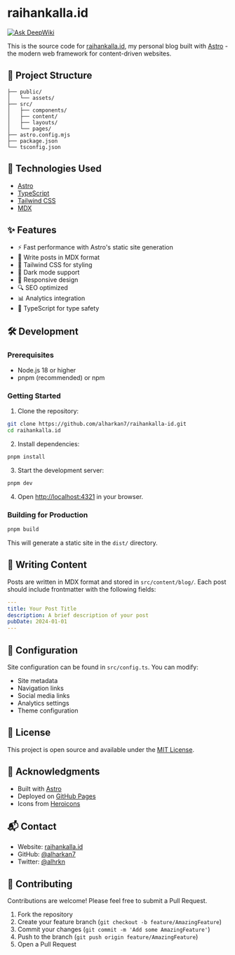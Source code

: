 # raihankalla.id
[![Ask DeepWiki](https://deepwiki.com/badge.svg)](https://deepwiki.com/alharkan7/alharkan7.github.io)

This is the source code for [raihankalla.id](https://www.raihankalla.id), my personal blog built with [Astro](https://astro.build) - the modern web framework for content-driven websites.

## 🚀 Project Structure

```
├── public/
│   └── assets/
├── src/
│   ├── components/
│   ├── content/
│   ├── layouts/
│   └── pages/
├── astro.config.mjs
├── package.json
└── tsconfig.json
```

## 🧞 Technologies Used

- [Astro](https://astro.build)
- [TypeScript](https://www.typescriptlang.org/)
- [Tailwind CSS](https://tailwindcss.com)
- [MDX](https://mdxjs.com)

## ✨ Features

- ⚡️ Fast performance with Astro's static site generation
- 📝 Write posts in MDX format
- 🎨 Tailwind CSS for styling
- 🌙 Dark mode support
- 📱 Responsive design
- 🔍 SEO optimized
- 📊 Analytics integration
- 🎯 TypeScript for type safety

## 🛠️ Development

### Prerequisites

- Node.js 18 or higher
- pnpm (recommended) or npm

### Getting Started

1. Clone the repository:
```bash
git clone https://github.com/alharkan7/raihankalla-id.git
cd raihankalla.id
```

2. Install dependencies:
```bash
pnpm install
```

3. Start the development server:
```bash
pnpm dev
```

4. Open [http://localhost:4321](http://localhost:4321) in your browser.

### Building for Production

```bash
pnpm build
```

This will generate a static site in the `dist/` directory.

## 📝 Writing Content

Posts are written in MDX format and stored in `src/content/blog/`. Each post should include frontmatter with the following fields:

```yaml
---
title: Your Post Title
description: A brief description of your post
pubDate: 2024-01-01
---
```

## 🔧 Configuration

Site configuration can be found in `src/config.ts`. You can modify:

- Site metadata
- Navigation links
- Social media links
- Analytics settings
- Theme configuration

## 📄 License

This project is open source and available under the [MIT License](LICENSE).

## 🙏 Acknowledgments

- Built with [Astro](https://astro.build)
- Deployed on [GitHub Pages](https://pages.github.com)
- Icons from [Heroicons](https://heroicons.com)

## 📬 Contact

- Website: [raihankalla.id](https://www.raihankalla.id)
- GitHub: [@alharkan7](https://github.com/alharkan7)
- Twitter: [@alhrkn](https://twitter.com/alhrkn)

## 🤝 Contributing

Contributions are welcome! Please feel free to submit a Pull Request.

1. Fork the repository
2. Create your feature branch (`git checkout -b feature/AmazingFeature`)
3. Commit your changes (`git commit -m 'Add some AmazingFeature'`)
4. Push to the branch (`git push origin feature/AmazingFeature`)
5. Open a Pull Request
